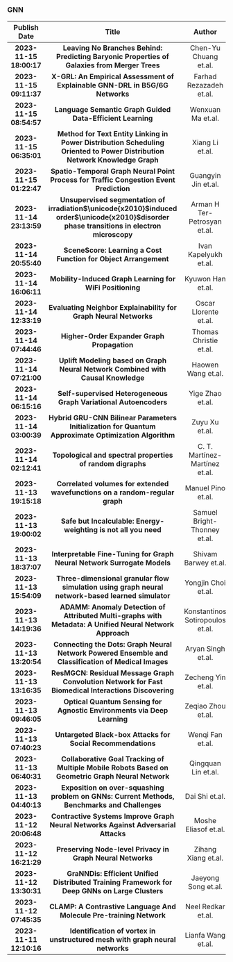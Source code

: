 
### GNN
|Publish Date|Title|Author|PDF|Code|
| :---: | :---: | :---: | :---: | :---: |
|**2023-11-15 18:00:17**|**Leaving No Branches Behind: Predicting Baryonic Properties of Galaxies   from Merger Trees**|Chen-Yu Chuang et.al.|[2311.09162v1](http://arxiv.org/abs/2311.09162v1)|null|
|**2023-11-15 09:11:37**|**X-GRL: An Empirical Assessment of Explainable GNN-DRL in B5G/6G Networks**|Farhad Rezazadeh et.al.|[2311.08798v1](http://arxiv.org/abs/2311.08798v1)|null|
|**2023-11-15 08:54:57**|**Language Semantic Graph Guided Data-Efficient Learning**|Wenxuan Ma et.al.|[2311.08782v1](http://arxiv.org/abs/2311.08782v1)|null|
|**2023-11-15 06:35:01**|**Method for Text Entity Linking in Power Distribution Scheduling Oriented   to Power Distribution Network Knowledge Graph**|Xiang Li et.al.|[2311.08724v1](http://arxiv.org/abs/2311.08724v1)|null|
|**2023-11-15 01:22:47**|**Spatio-Temporal Graph Neural Point Process for Traffic Congestion Event   Prediction**|Guangyin Jin et.al.|[2311.08635v1](http://arxiv.org/abs/2311.08635v1)|null|
|**2023-11-14 23:13:59**|**Unsupervised segmentation of irradiation$\unicode{x2010}$induced   order$\unicode{x2010}$disorder phase transitions in electron microscopy**|Arman H Ter-Petrosyan et.al.|[2311.08585v1](http://arxiv.org/abs/2311.08585v1)|null|
|**2023-11-14 20:55:40**|**SceneScore: Learning a Cost Function for Object Arrangement**|Ivan Kapelyukh et.al.|[2311.08530v1](http://arxiv.org/abs/2311.08530v1)|null|
|**2023-11-14 16:06:11**|**Mobility-Induced Graph Learning for WiFi Positioning**|Kyuwon Han et.al.|[2311.08271v1](http://arxiv.org/abs/2311.08271v1)|null|
|**2023-11-14 12:33:19**|**Evaluating Neighbor Explainability for Graph Neural Networks**|Oscar Llorente et.al.|[2311.08118v1](http://arxiv.org/abs/2311.08118v1)|[link](https://github.com/ericssonresearch/gnn-neighbors-xai)|
|**2023-11-14 07:44:46**|**Higher-Order Expander Graph Propagation**|Thomas Christie et.al.|[2311.07966v1](http://arxiv.org/abs/2311.07966v1)|null|
|**2023-11-14 07:21:00**|**Uplift Modeling based on Graph Neural Network Combined with Causal   Knowledge**|Haowen Wang et.al.|[2311.08434v1](http://arxiv.org/abs/2311.08434v1)|null|
|**2023-11-14 06:15:16**|**Self-supervised Heterogeneous Graph Variational Autoencoders**|Yige Zhao et.al.|[2311.07929v1](http://arxiv.org/abs/2311.07929v1)|null|
|**2023-11-14 03:00:39**|**Hybrid GRU-CNN Bilinear Parameters Initialization for Quantum   Approximate Optimization Algorithm**|Zuyu Xu et.al.|[2311.07869v1](http://arxiv.org/abs/2311.07869v1)|null|
|**2023-11-14 02:12:41**|**Topological and spectral properties of random digraphs**|C. T. Martínez-Martínez et.al.|[2311.07854v1](http://arxiv.org/abs/2311.07854v1)|null|
|**2023-11-13 19:15:18**|**Correlated volumes for extended wavefunctions on a random-regular graph**|Manuel Pino et.al.|[2311.07690v1](http://arxiv.org/abs/2311.07690v1)|null|
|**2023-11-13 19:00:02**|**Safe but Incalculable: Energy-weighting is not all you need**|Samuel Bright-Thonney et.al.|[2311.07652v1](http://arxiv.org/abs/2311.07652v1)|null|
|**2023-11-13 18:37:07**|**Interpretable Fine-Tuning for Graph Neural Network Surrogate Models**|Shivam Barwey et.al.|[2311.07548v1](http://arxiv.org/abs/2311.07548v1)|null|
|**2023-11-13 15:54:09**|**Three-dimensional granular flow simulation using graph neural   network-based learned simulator**|Yongjin Choi et.al.|[2311.07416v1](http://arxiv.org/abs/2311.07416v1)|null|
|**2023-11-13 14:19:36**|**ADAMM: Anomaly Detection of Attributed Multi-graphs with Metadata: A   Unified Neural Network Approach**|Konstantinos Sotiropoulos et.al.|[2311.07355v1](http://arxiv.org/abs/2311.07355v1)|[link](https://github.com/konsotirop/adamm)|
|**2023-11-13 13:20:54**|**Connecting the Dots: Graph Neural Network Powered Ensemble and   Classification of Medical Images**|Aryan Singh et.al.|[2311.07321v1](http://arxiv.org/abs/2311.07321v1)|[link](https://github.com/aryan-at-ul/aics_2023_submission)|
|**2023-11-13 13:16:35**|**ResMGCN: Residual Message Graph Convolution Network for Fast Biomedical   Interactions Discovering**|Zecheng Yin et.al.|[2311.07632v1](http://arxiv.org/abs/2311.07632v1)|null|
|**2023-11-13 09:46:05**|**Optical Quantum Sensing for Agnostic Environments via Deep Learning**|Zeqiao Zhou et.al.|[2311.07203v1](http://arxiv.org/abs/2311.07203v1)|null|
|**2023-11-13 07:40:23**|**Untargeted Black-box Attacks for Social Recommendations**|Wenqi Fan et.al.|[2311.07127v1](http://arxiv.org/abs/2311.07127v1)|null|
|**2023-11-13 06:40:31**|**Collaborative Goal Tracking of Multiple Mobile Robots Based on Geometric   Graph Neural Network**|Qingquan Lin et.al.|[2311.07105v1](http://arxiv.org/abs/2311.07105v1)|null|
|**2023-11-13 04:40:13**|**Exposition on over-squashing problem on GNNs: Current Methods,   Benchmarks and Challenges**|Dai Shi et.al.|[2311.07073v1](http://arxiv.org/abs/2311.07073v1)|null|
|**2023-11-12 20:06:48**|**Contractive Systems Improve Graph Neural Networks Against Adversarial   Attacks**|Moshe Eliasof et.al.|[2311.06942v1](http://arxiv.org/abs/2311.06942v1)|null|
|**2023-11-12 16:21:29**|**Preserving Node-level Privacy in Graph Neural Networks**|Zihang Xiang et.al.|[2311.06888v1](http://arxiv.org/abs/2311.06888v1)|null|
|**2023-11-12 13:30:31**|**GraNNDis: Efficient Unified Distributed Training Framework for Deep GNNs   on Large Clusters**|Jaeyong Song et.al.|[2311.06837v1](http://arxiv.org/abs/2311.06837v1)|null|
|**2023-11-12 07:45:35**|**CLAMP: A Contrastive Language And Molecule Pre-training Network**|Neel Redkar et.al.|[2311.07617v1](http://arxiv.org/abs/2311.07617v1)|[link](https://github.com/neelr/clamp)|
|**2023-11-11 12:10:16**|**Identification of vortex in unstructured mesh with graph neural networks**|Lianfa Wang et.al.|[2311.06557v1](http://arxiv.org/abs/2311.06557v1)|null|

